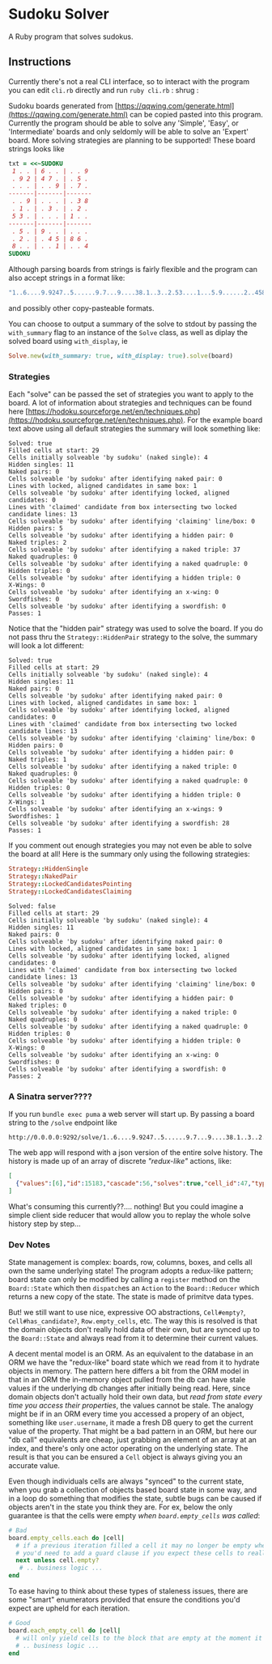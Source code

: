 # Sudoku Solver
A Ruby program that solves sudokus.

## Instructions
Currently there's not a real CLI interface, so to interact with the program you can edit `cli.rb` directly and run `ruby cli.rb` \: shrug \:

Sudoku boards generated from [https://qqwing.com/generate.html](https://qqwing.com/generate.html) can be copied pasted into this program. Currently the program should be able to solve any 'Simple', 'Easy', or 'Intermediate' boards and only seldomly will be able to solve an 'Expert' board. More solving strategies are planning to be supported! These board strings looks like
```rb
txt = <<~SUDOKU
 1 . . | 6 . . | . . 9
 . 9 2 | 4 7 . | . 5 .
 . . . | . . 9 | . 7 .
-------|-------|-------
 . . 9 | . . . | . 3 8
 . 1 . | . 3 . | . 2 .
 5 3 . | . . . | 1 . .
-------|-------|-------
 . 5 . | 9 . . | . . .
 . 2 . | . 4 5 | 8 6 .
 8 . . | . . 1 | . . 4
SUDOKU
```
Although parsing boards from strings is fairly flexible and the program can also accept strings in a format like:
```rb
"1..6....9.9247..5......9.7...9....38.1..3..2.53....1...5.9......2..4586.8....1..4"
```
and possibly other copy-pasteable formats.

You can choose to output a summary of the solve to stdout by passing the `with_summary` flag to an instance of the `Solve` class, as well as diplay the solved board using `with_display`, ie
```rb
Solve.new(with_summary: true, with_display: true).solve(board)
```

### Strategies
Each "solve" can be passed the set of strategies you want to apply to the board. A lot of information about strategies and techniques can be found here [https://hodoku.sourceforge.net/en/techniques.php](https://hodoku.sourceforge.net/en/techniques.php). For the example board text above using all default strategies the summary will look something like:
```
Solved: true
Filled cells at start: 29
Cells initially solveable 'by sudoku' (naked single): 4
Hidden singles: 11
Naked pairs: 0
Cells solveable 'by sudoku' after identifying naked pair: 0
Lines with locked, aligned candidates in same box: 1
Cells solveable 'by sudoku' after identifying locked, aligned candidates: 0
Lines with 'claimed' candidate from box intersecting two locked candidate lines: 13
Cells solveable 'by sudoku' after identifying 'claiming' line/box: 0
Hidden pairs: 5
Cells solveable 'by sudoku' after identifying a hidden pair: 0
Naked triples: 2
Cells solveable 'by sudoku' after identifying a naked triple: 37
Naked quadruples: 0
Cells solveable 'by sudoku' after identifying a naked quadruple: 0
Hidden triples: 0
Cells solveable 'by sudoku' after identifying a hidden triple: 0
X-Wings: 0
Cells solveable 'by sudoku' after identifying an x-wing: 0
Swordfishes: 0
Cells solveable 'by sudoku' after identifying a swordfish: 0
Passes: 1
```
Notice that the "hidden pair" strategy was used to solve the board. If you do not pass thru the `Strategy::HiddenPair` strategy to the solve, the summary will look a lot different:
```
Solved: true
Filled cells at start: 29
Cells initially solveable 'by sudoku' (naked single): 4
Hidden singles: 11
Naked pairs: 0
Cells solveable 'by sudoku' after identifying naked pair: 0
Lines with locked, aligned candidates in same box: 1
Cells solveable 'by sudoku' after identifying locked, aligned candidates: 0
Lines with 'claimed' candidate from box intersecting two locked candidate lines: 13
Cells solveable 'by sudoku' after identifying 'claiming' line/box: 0
Hidden pairs: 0
Cells solveable 'by sudoku' after identifying a hidden pair: 0
Naked triples: 1
Cells solveable 'by sudoku' after identifying a naked triple: 0
Naked quadruples: 0
Cells solveable 'by sudoku' after identifying a naked quadruple: 0
Hidden triples: 0
Cells solveable 'by sudoku' after identifying a hidden triple: 0
X-Wings: 1
Cells solveable 'by sudoku' after identifying an x-wings: 9
Swordfishes: 1
Cells solveable 'by sudoku' after identifying a swordfish: 28
Passes: 1
```
If you comment out enough strategies you may not even be able to solve the board at all!
Here is the summary only using the following strategies:
```rb
Strategy::HiddenSingle
Strategy::NakedPair
Strategy::LockedCandidatesPointing
Strategy::LockedCandidatesClaiming
```
```
Solved: false
Filled cells at start: 29
Cells initially solveable 'by sudoku' (naked single): 4
Hidden singles: 11
Naked pairs: 0
Cells solveable 'by sudoku' after identifying naked pair: 0
Lines with locked, aligned candidates in same box: 1
Cells solveable 'by sudoku' after identifying locked, aligned candidates: 0
Lines with 'claimed' candidate from box intersecting two locked candidate lines: 13
Cells solveable 'by sudoku' after identifying 'claiming' line/box: 0
Hidden pairs: 0
Cells solveable 'by sudoku' after identifying a hidden pair: 0
Naked triples: 0
Cells solveable 'by sudoku' after identifying a naked triple: 0
Naked quadruples: 0
Cells solveable 'by sudoku' after identifying a naked quadruple: 0
Hidden triples: 0
Cells solveable 'by sudoku' after identifying a hidden triple: 0
X-Wings: 0
Cells solveable 'by sudoku' after identifying an x-wing: 0
Swordfishes: 0
Cells solveable 'by sudoku' after identifying a swordfish: 0
Passes: 2
```

### A Sinatra server????
If you run `bundle exec puma` a web server will start up.
By passing a board string to the `/solve` endpoint like
```
http://0.0.0.0:9292/solve/1..6....9.9247..5......9.7...9....38.1..3..2.53....1...5.9......2..4586.8....1..4
```
The web app will respond with a json version of the entire solve history. The history is made up of an array of discrete _"redux-like"_ actions, like:
```json
[
  {"values":[6],"id":15183,"cascade":56,"solves":true,"cell_id":47,"type":"update_cell","strategy":"nakedpair","naked_buddies":[57,59]},
]
```
What's consuming this currently??.... nothing! But you could imagine a simple client side reducer that would allow you to replay the whole solve history step by step...

### Dev Notes
State management is complex: boards, row, columns, boxes, and cells all own the same underlying state! The program adopts a redux-like pattern; board state can only be modified by calling a `register` method on the `Board::State` which then `dispatch`es an `Action` to the `Board::Reducer` which returns a new copy of the state. The state is made of primitve data types.

But! we still want to use nice, expressive OO abstractions, `Cell#empty?`, `Cell#has_candidate?`,  `Row.empty_cells`, etc.  The way this is resolved is that the domain objects don't really hold data of their own, but are synced up to the `Board::State` and always read from it to determine their current values.

A decent mental model is an ORM. As an equivalent to the database in an ORM we have the "redux-like" board state which we read from it to hydrate objects in memory. The pattern here differs a bit from the ORM model in that in an ORM the in-memory object pulled from the db can have stale values if the underlying db changes after initially being read. Here, since domain objects don't actually hold their own data, but _read from state every time you access their properties_, the values cannot be stale. The analogy might be if in an ORM every time you accessed a propery of an object, something like `user.username`, it made a fresh DB query to get the current value of the property. That might be a bad pattern in an ORM, but here our "db call" equivalents are cheap, just grabbing an element of an array at an index, and there's only one actor operating on the underlying state. The result is that you can be ensured a `Cell` object is always giving you an accurate value.

Even though individuals cells are always "synced" to the current state, when you grab a collection of objects based board state in some way, and in a loop do something that modifies the state, subtle bugs can be caused if objects aren't in the state you think they are. For ex, below the only guarantee is that the cells were empty _when `board.empty_cells` was called_:
```rb
# Bad
board.empty_cells.each do |cell|
  # if a previous iteration filled a cell it may no longer be empty when it's turn in the loop occurs
  # you'd need to add a guard clause if you expect these cells to really still be empty
  next unless cell.empty?
   # .. business logic ...
end
```
To ease having to think about these types of staleness issues, there are some "smart" enumerators provided that ensure the conditions you'd expect are upheld for each iteration.
```rb
# Good
board.each_empty_cell do |cell|
  # will only yield cells to the block that are empty at the moment it is yielded
  # .. business logic ...
end
```
